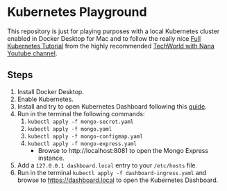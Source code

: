 # Kubernetes Playground

This repository is just for playing purposes with a local Kubernetes cluster enabled in Docker Desktop for Mac and to follow the really nice [Full Kubernetes Tutorial](https://www.youtube.com/watch?v=x48vudvv0do) from the highly recommended [TechWorld with Nana Youtube channel](https://www.youtube.com/channel/UCdngmbVKX1Tgre699-XLlUA).

## Steps

1. Install Docker Desktop.
2. Enable Kubernetes.
3. Install and try to open Kubernetes Dashboard following this [guide](https://www.replex.io/blog/how-to-install-access-and-add-heapster-metrics-to-the-kubernetes-dashboard).
4. Run in the terminal the following commands:
   1. `kubectl apply -f mongo-secret.yaml`
   2. `kubectl apply -f mongo.yaml`
   3. `kubectl apply -f mongo-configmap.yaml`
   4. `kubectl apply -f mongo-express.yaml`
      - Browse to http://localhost:8081 to open the Mongo Express instance.
5. Add a `127.0.0.1 dashboard.local` entry to your `/etc/hosts` file.
6. Run in the terminal `kubectl apply -f dashboard-ingress.yaml` and browse to https://dashboard.local to open the Kubernetes Dashboard.
